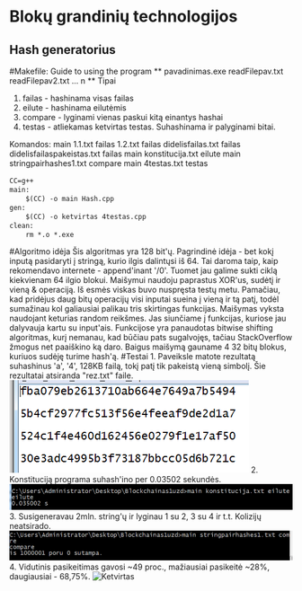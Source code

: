 # Blokų grandinių technologijos


## Hash generatorius

#Makefile: Guide to using the program
** pavadinimas.exe readFilepav.txt <tipas> readFilepav2.txt <tipas> ... n ** 
	Tipai
1. failas - hashinama visas failas
2. eilute - hashinama eilutėmis
3. compare - lyginami vienas paskui kitą einantys hashai
4. testas - atliekamas ketvirtas testas. Suhashinama ir palyginami bitai.

Komandos:
	main 1.1.txt failas 1.2.txt failas didelisfailas.txt failas didelisfailaspakeistas.txt failas
	main konstitucija.txt eilute
	main stringpairhashes1.txt compare
	main 4testas.txt testas
```
CC=g++
main:
	$(CC) -o main Hash.cpp
gen:
	$(CC) -o ketvirtas 4testas.cpp 
clean:
	rm *.o *.exe

```
#Algoritmo idėja
	Šis algoritmas yra 128 bit'ų. Pagrindinė idėja - bet kokį inputą pasidaryti į stringą, kurio ilgis dalintųsi iš 64. Tai daroma taip, kaip rekomendavo internete - append'inant '/0'. Tuomet jau galime sukti ciklą kiekvienam 64 ilgio blokui. Maišymui naudoju paprastus XOR'us, sudėtį ir vieną & operaciją. Iš esmės viskas buvo nuspręsta testų metu. Pamačiau, kad pridėjus daug bitų operacijų visi inputai sueina į vieną ir tą patį, todėl sumažinau kol galiausiai palikau tris skirtingas funkcijas. Maišymas vyksta naudojant keturias random reikšmes. Jas siunčiame į funkcijas, kuriose jau dalyvauja kartu su input'ais. Funkcijose yra panaudotas bitwise shifting algoritmas, kurį nemanau, kad būčiau pats sugalvojęs, tačiau StackOverflow žmogus net paaiškino ką daro. Baigus maišymą gauname 4 32 bitų blokus, kuriuos sudėję turime hash'ą.
#Testai
	1. Paveiksle matote rezultatą suhashinus 'a', '4', 128KB failą, tokį patį tik pakeistą vieną simbolį. Šie rezultatai atsiranda "rez.txt" faile.
		![Pirmas](img/1punktas.png) 
	2. Konstituciją programa suhash'ino per 0.03502 sekundės.
		![Antras](img/2punktas.png)
	3. Susigeneravau 2mln. string'ų ir lyginau 1 su 2, 3 su 4 ir t.t. Kolizijų neatsirado.
		![Trecias](img/3punktas.png)
	4. Vidutinis pasikeitimas gavosi ~49 proc., mažiausiai pasikeitė ~28%, daugiausiai - 68,75%.
		![Ketvirtas](img/4punktas.png)
